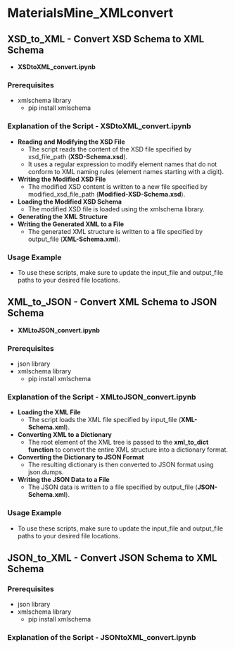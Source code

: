 # MaterialsMine_XMLconvert

## **XSD_to_XML** - Convert XSD Schema to XML Schema
  - **XSDtoXML_convert.ipynb**

### **Prerequisites**
  - xmlschema library
      - pip install xmlschema

### **Explanation of the Script - XSDtoXML_convert.ipynb**
  - **Reading and Modifying the XSD File**
    - The script reads the content of the XSD file specified by xsd_file_path (**XSD-Schema.xsd**).
    - It uses a regular expression to modify element names that do not conform to XML naming rules (element names starting with a digit).
  - **Writing the Modified XSD File**
    - The modified XSD content is written to a new file specified by modified_xsd_file_path (**Modified-XSD-Schema.xsd**).
  - **Loading the Modified XSD Schema**
    - The modified XSD file is loaded using the xmlschema library.
  - **Generating the XML Structure**
  - **Writing the Generated XML to a File**
    - The generated XML structure is written to a file specified by output_file (**XML-Schema.xml**).

### Usage Example
- To use these scripts, make sure to update the input_file and output_file paths to your desired file locations.



## **XML_to_JSON** - Convert XML Schema to JSON Schema
  - **XMLtoJSON_convert.ipynb**

### **Prerequisites**
  - json library
  - xmlschema library
      - pip install xmlschema

### **Explanation of the Script - XMLtoJSON_convert.ipynb**
  - **Loading the XML File**
      - The script loads the XML file specified by input_file (**XML-Schema.xml**).
  - **Converting XML to a Dictionary**
    - The root element of the XML tree is passed to the **xml_to_dict function** to convert the entire XML structure into a dictionary format.
  - **Converting the Dictionary to JSON Format**
    - The resulting dictionary is then converted to JSON format using json.dumps.
  - **Writing the JSON Data to a File**
    - The JSON data is written to a file specified by output_file (**JSON-Schema.xml**).

### Usage Example
- To use these scripts, make sure to update the input_file and output_file paths to your desired file locations.



## **JSON_to_XML** - Convert JSON Schema to XML Schema

### **Prerequisites**
  - json library
  - xmlschema library
      - pip install xmlschema

### **Explanation of the Script - JSONtoXML_convert.ipynb**

